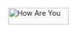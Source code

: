 [<image src="http://assets.lrug.org/images/how_are_you_logo_small.png" width="120" height="34" alt="How Are You" title="How Are You Logo"/>](http://www.howareyou.com/)

